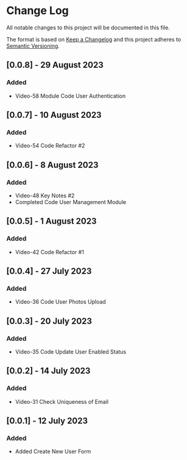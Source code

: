 # Change Log

All notable changes to this project will be documented in this file.

The format is based on [Keep a Changelog](http://keepachangelog.com/)
and this project adheres to [Semantic Versioning](http://semver.org/).

## [0.0.8] - 29 August 2023

### Added
* Video-58 Module Code User Authentication

## [0.0.7] - 10 August 2023

### Added
* Video-54 Code Refactor #2

## [0.0.6] - 8 August 2023

### Added
* Video-48 Key Notes #2
* Completed Code User Management Module

## [0.0.5] - 1 August 2023

### Added
* Video-42 Code Refactor #1

## [0.0.4] - 27 July 2023

### Added
* Video-36 Code User Photos Upload

## [0.0.3] - 20 July 2023

### Added
* Video-35 Code Update User Enabled Status

## [0.0.2] - 14 July 2023

### Added
* Video-31 Check Uniqueness of Email

## [0.0.1] - 12 July 2023

### Added
* Added Create New User Form

